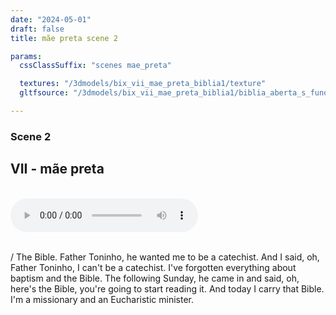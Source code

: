 ```yaml
---
date: "2024-05-01"
draft: false
title: mãe preta scene 2

params:
  cssClassSuffix: "scenes mae_preta"

  textures: "/3dmodels/bix_vii_mae_preta_biblia1/texture"
  gltfsource: "/3dmodels/bix_vii_mae_preta_biblia1/biblia_aberta_s_fundo.gltf"

---
```

### Scene 2
## VII - mãe preta
<canvas id="c"></canvas>
<br>
<audio controls class="">
<source src="audio/_Nice-igreja.mp3"> type="audio/mpeg">Your browser does not support the audio element.
</audio>
<br><br>
<p>/ The Bible.  Father Toninho, he wanted me to be a catechist. And I said, oh, Father Toninho, I can't be a catechist. I've forgotten everything about baptism and the Bible. The following Sunday, he came in and said, oh, here's the Bible, you're going to start reading it. And today I carry that Bible. I'm a missionary and an Eucharistic minister.</p>
